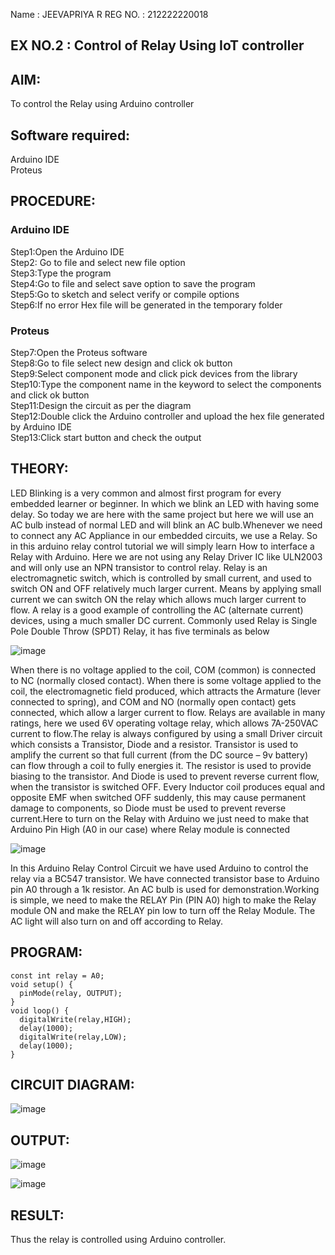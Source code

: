Name : JEEVAPRIYA R
REG NO. : 212222220018

## EX NO.2 : Control of Relay Using IoT controller

##  AIM:
To control the Relay using Arduino controller

## Software required:
Arduino IDE </br>
Proteus

## PROCEDURE:
### Arduino IDE
Step1:Open the Arduino IDE </br>
Step2: Go to file and select new file option </br>
Step3:Type the program </br>
Step4:Go to file and select save option to save the program </br>
Step5:Go to sketch and select verify or compile options </br>
Step6:If no error Hex file will be generated in the temporary folder </br>

### Proteus
Step7:Open the Proteus software </br>
Step8:Go to file select new design and click ok button </br>
Step9:Select component mode and click pick devices from the library </br>
Step10:Type the component name in the keyword to select the components and click ok button </br>
Step11:Design the circuit as per the diagram </br>
Step12:Double click the Arduino controller and upload the hex file generated by Arduino IDE </br>
Step13:Click start button and check the output

## THEORY:
LED Blinking is a very common and almost first program for every embedded learner or beginner. In which we blink an LED with having some delay. So today we are here with the same project but here we will use an AC bulb instead of normal LED and will blink an AC bulb.Whenever we need to connect any AC Appliance in our embedded circuits, we use a Relay. So in this arduino relay control tutorial we will simply learn How to interface a Relay with Arduino. Here we are not using any Relay Driver IC like ULN2003 and will only use an NPN transistor to control relay.
Relay is an electromagnetic switch, which is controlled by small current, and used to switch ON and OFF relatively much larger current. Means by applying small current we can switch ON the relay which allows much larger current to flow. A relay is a good example of controlling the AC (alternate current) devices, using a much smaller DC current.  Commonly used Relay is Single Pole Double Throw (SPDT) Relay, it has five terminals as below

![image](https://github.com/anishkumar-Embedded/Control-of-Relay-Using-IoT-controller/assets/71547910/7883ec9f-4adc-4033-9acf-f16809fd73eb)

When there is no voltage applied to the coil, COM (common) is connected to NC (normally closed contact). When there is some voltage applied to the coil, the electromagnetic field produced, which attracts the Armature (lever connected to spring), and COM and NO (normally open contact) gets connected, which allow a larger current to flow. Relays are available in many ratings, here we used 6V operating voltage relay, which allows 7A-250VAC current to flow.The relay is always configured by using a small Driver circuit which consists a Transistor, Diode and a resistor. Transistor is used to amplify the current so that full current (from the DC source – 9v battery) can flow through a coil to fully energies it. The resistor is used to provide biasing to the transistor. And Diode is used to prevent reverse current flow, when the transistor is switched OFF. Every Inductor coil produces equal and opposite EMF when switched OFF suddenly, this may cause permanent damage to components, so Diode must be used to prevent reverse current.Here to turn on the Relay with Arduino we just need to make that Arduino Pin High (A0 in our case) where Relay module is connected

![image](https://github.com/anishkumar-Embedded/Control-of-Relay-Using-IoT-controller/assets/71547910/208c5221-8e60-4880-a5c8-cae317d7f211)

In this Arduino  Relay Control Circuit we have used Arduino to control the relay via a BC547 transistor. We have connected transistor base to Arduino pin A0 through a 1k resistor. An AC bulb is used for demonstration.Working is simple, we need to make the RELAY Pin (PIN A0) high to make the Relay module ON and make the RELAY pin low to turn off the Relay Module. The AC light will also turn on and off according to Relay.

## PROGRAM:
```
const int relay = A0; 
void setup() {
  pinMode(relay, OUTPUT);
}
void loop() {
  digitalWrite(relay,HIGH);
  delay(1000);
  digitalWrite(relay,LOW);
  delay(1000);
}
```
## CIRCUIT DIAGRAM:
![image](https://github.com/user-attachments/assets/35693977-1386-441d-a3ab-c78c951d8cf7)

## OUTPUT:
![image](https://github.com/user-attachments/assets/5dc96733-9ee9-4226-9825-2ddc36fa6b3f)

![image](https://github.com/user-attachments/assets/4b99aa5c-6ff2-4377-b8d7-296e5a21560f)

## RESULT:

Thus the relay is controlled using Arduino controller.
